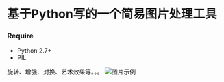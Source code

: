 # 基于Python写的一个简易图片处理工具
### Require
- Python 2.7+
- PIL

旋转、增强、对换、艺术效果等。。。
![图片示例](../../../../img/liangzhi.jpg)
